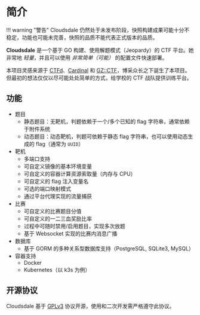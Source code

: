 # 简介

!!! warning "警告"
    Cloudsdale 仍然处于未发布阶段，快照构建成果可能十分不稳定，功能也可能未完善，快照的品质不能代表正式版本的品质。

**Cloudsdale** 是一个基于 GO 构建、使用解题模式（Jeopardy）的 CTF 平台。她非常地 _轻量_，并且可以使用 _非常简单（可能）_ 的配置文件快速部署。

本项目灵感来源于 [CTFd](https://github.com/CTFd/CTFd)、[Cardinal](https://github.com/05sec/Cardinal) 和 [GZ::CTF](https://github.com/GZTimeWalker/GZCTF)，博采众长之下诞生了本项目。但最初的想法仅仅以尽可能处处简单的方式，给学校的 CTF 战队提供训练平台。

## 功能

- 题目
    - 静态题目：无靶机，判题依赖于一个/多个已知的 flag 字符串，通常依赖于附件系统
    - 动态题目：动态靶机，判题可依赖于静态 flag 字符串，也可以使用动态生成的 flag（通常为 `UUID`）
- 靶机
    - 多端口支持
    - 可自定义镜像的基本环境变量
    - 可自定义的容器计算资源索取量（内存与 CPU）
    - 可自定义的 flag 注入变量名
    - 可选的端口映射模式
    - 通过平台代理实现的流量捕获
- 比赛
    - 可自定义的比赛题目分值
    - 可自定义的一二三血奖励比率
    - 过程中可随时禁用/启用题目，实现多次放题
    - 基于 Websocket 实现的比赛内消息广播
- 数据库
    - 基于 GORM 的多种关系型数据库支持（PostgreSQL, SQLite3, MySQL）
- 容器支持
    - Docker
    - Kubernetes（以 k3s 为例）

## 开源协议

Cloudsdale 基于 [GPLv3](https://github.com/ElaBosak233/Cloudsdale/blob/main/LICENSE) 协议开源，使用和二次开发需严格遵守此协议。

<div style="background-image: url('/assets/img/GPLv3_Logo.svg'); width: 10rem; height: 5rem; background-repeat: no-repeat; background-position: center; background-size: cover;"></div>